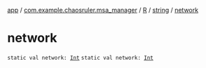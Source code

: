 [app](../../../index.md) / [com.example.chaosruler.msa_manager](../../index.md) / [R](../index.md) / [string](index.md) / [network](.)

# network

`static val network: `[`Int`](https://kotlinlang.org/api/latest/jvm/stdlib/kotlin/-int/index.html)
`static val network: `[`Int`](https://kotlinlang.org/api/latest/jvm/stdlib/kotlin/-int/index.html)